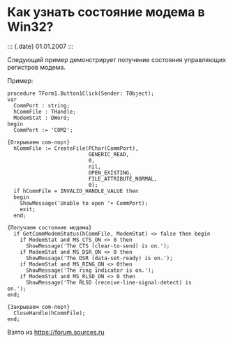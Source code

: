 Как узнать состояние модема в Win32?
====================================

::: {.date}
01.01.2007
:::

Следующий пример демонстрирует получение состояния управляющих регистров
модема.

Пример:

    procedure TForm1.Button1Click(Sender: TObject); 
    var 
      CommPort : string; 
      hCommFile : THandle; 
      ModemStat : DWord; 
    begin 
      CommPort := 'COM2'; 
     
    {Открываем com-порт} 
      hCommFile := CreateFile(PChar(CommPort), 
                              GENERIC_READ, 
                              0, 
                              nil, 
                              OPEN_EXISTING, 
                              FILE_ATTRIBUTE_NORMAL, 
                              0); 
      if hCommFile = INVALID_HANDLE_VALUE then 
      begin 
        ShowMessage('Unable to open '+ CommPort); 
        exit; 
      end; 
     
    {Получаем состояние модема} 
      if GetCommModemStatus(hCommFile, ModemStat) <> false then begin 
        if ModemStat and MS_CTS_ON <> 0 then 
          ShowMessage('The CTS (clear-to-send) is on.'); 
        if ModemStat and MS_DSR_ON <> 0 then 
          ShowMessage('The DSR (data-set-ready) is on.'); 
        if ModemStat and MS_RING_ON <> 0then 
          ShowMessage('The ring indicator is on.'); 
        if ModemStat and MS_RLSD_ON <> 0 then 
          ShowMessage('The RLSD (receive-line-signal-detect) is 
    on.'); 
    end; 
     
    {Закрываем com-порт} 
      CloseHandle(hCommFile); 
    end;

Взято из <https://forum.sources.ru>
